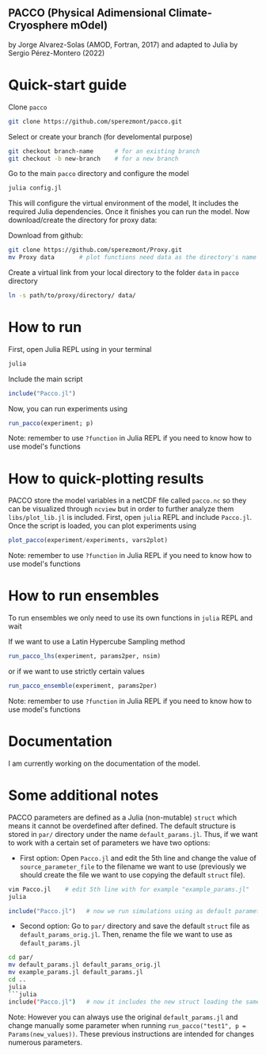 ## PACCO (Physical Adimensional Climate-Cryosphere mOdel)
by Jorge Alvarez-Solas (AMOD, Fortran, 2017) and adapted to Julia by Sergio Pérez-Montero (2022)

# Quick-start guide
Clone `pacco`
```bash
git clone https://github.com/sperezmont/pacco.git
```
Select or create your branch (for develomental purpose)
```bash
git checkout branch-name      # for an existing branch
git checkout -b new-branch    # for a new branch
```
Go to the main `pacco` directory and configure the model
```bash
julia config.jl
```
This will configure the virtual environment of the model, It includes the required Julia dependencies. Once it finishes you can run the model. Now download/create the directory for proxy data:

Download from github:
```bash
git clone https://github.com/sperezmont/Proxy.git
mv Proxy data 		# plot functions need data as the directory's name
```

Create a virtual link from your local directory to the folder `data` in `pacco` directory
```bash
ln -s path/to/proxy/directory/ data/
```

# How to run
First, open Julia REPL using in your terminal
```bash
julia
```
Include the main script
```julia
include("Pacco.jl")
```
Now, you can run experiments using
```julia
run_pacco(experiment; p)
```
Note: remember to use `?function` in Julia REPL if you need to know how to use model's functions

# How to quick-plotting results
PACCO store the model variables in a netCDF file called `pacco.nc` so they can be visualized through `ncview` but in order to further analyze them `libs/plot_lib.jl` is included. First, open `julia` REPL and include `Pacco.jl`. Once the script is loaded, you can plot experiments using
```julia
plot_pacco(experiment/experiments, vars2plot)  
```
Note: remember to use `?function` in Julia REPL if you need to know how to use model's functions
# How to run ensembles
To run ensembles we only need to use its own functions in `julia` REPL and wait

If we want to use a Latin Hypercube Sampling method
```julia
run_pacco_lhs(experiment, params2per, nsim)
```
or if we want to use strictly certain values
```julia
run_pacco_ensemble(experiment, params2per) 
```
Note: remember to use `?function` in Julia REPL if you need to know how to use model's functions

# Documentation
I am currently working on the documentation of the model.

# Some additional notes
PACCO parameters are defined as a Julia (non-mutable) `struct` which means it cannot be overdefined after defined. The default structure is stored in `par/` directory under the name `default_params.jl`. Thus, if we want to work with a certain set of parameters we have two options:
* First option: Open `Pacco.jl` and edit the 5th line and change the value of `source_parameter_file` to the filename we want to use (previously we should create the file we want to use copying the default `struct` file).
```bash
vim Pacco.jl    # edit 5th line with for example "example_params.jl"
julia
```
```julia
include("Pacco.jl")   # now we run simulations using as default parameters the ones from "example_params.jl"
```
* Second option: Go to `par/` directory and save the default `struct` file as `default_params_orig.jl`. Then, rename the file we want to use as `default_params.jl`
```bash
cd par/
mv default_params.jl default_params_orig.jl
mv example_params.jl default_params.jl
cd ..
julia
```julia
include("Pacco.jl")   # now it includes the new struct loading the same parameter file
```
Note: However you can always use the original `default_params.jl` and change manually some parameter when running `run_pacco("test1", p = Params(new_values))`. These previous instructions are intended for changes numerous parameters.
